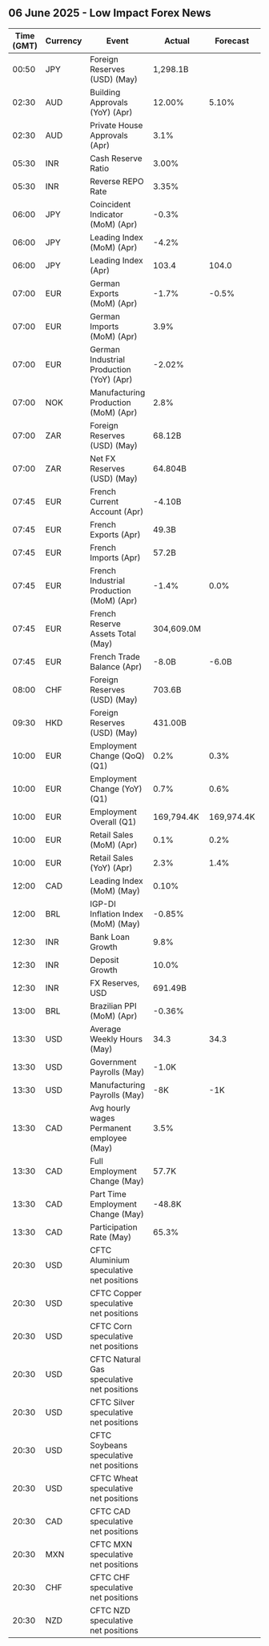 ## 06 June 2025 - Low Impact Forex News

| Time (GMT) | Currency | Event | Actual | Forecast | Previous |
|------|----------|-------|--------|----------|----------|
| 00:50 | JPY | Foreign Reserves (USD) (May) | 1,298.1B |  | 1,298.2B |
| 02:30 | AUD | Building Approvals (YoY) (Apr) | 12.00% | 5.10% | 9.90% |
| 02:30 | AUD | Private House Approvals (Apr) | 3.1% |  | -4.5% |
| 05:30 | INR | Cash Reserve Ratio | 3.00% |  | 4.00% |
| 05:30 | INR | Reverse REPO Rate | 3.35% |  | 3.35% |
| 06:00 | JPY | Coincident Indicator (MoM) (Apr) | -0.3% |  | -1.3% |
| 06:00 | JPY | Leading Index (MoM) (Apr) | -4.2% |  | -0.1% |
| 06:00 | JPY | Leading Index (Apr) | 103.4 | 104.0 | 108.1 |
| 07:00 | EUR | German Exports (MoM) (Apr) | -1.7% | -0.5% | 1.2% |
| 07:00 | EUR | German Imports (MoM) (Apr) | 3.9% |  | -1.4% |
| 07:00 | EUR | German Industrial Production (YoY) (Apr) | -2.02% |  | -0.85% |
| 07:00 | NOK | Manufacturing Production (MoM) (Apr) | 2.8% |  | 0.0% |
| 07:00 | ZAR | Foreign Reserves (USD) (May) | 68.12B |  | 67.58B |
| 07:00 | ZAR | Net FX Reserves (USD) (May) | 64.804B |  | 64.318B |
| 07:45 | EUR | French Current Account (Apr) | -4.10B |  | 1.00B |
| 07:45 | EUR | French Exports (Apr) | 49.3B |  | 52.4B |
| 07:45 | EUR | French Imports (Apr) | 57.2B |  | 58.6B |
| 07:45 | EUR | French Industrial Production (MoM) (Apr) | -1.4% | 0.0% | 0.1% |
| 07:45 | EUR | French Reserve Assets Total (May) | 304,609.0M |  | 303,057.0M |
| 07:45 | EUR | French Trade Balance (Apr) | -8.0B | -6.0B | -6.3B |
| 08:00 | CHF | Foreign Reserves (USD) (May) | 703.6B |  | 703.0B |
| 09:30 | HKD | Foreign Reserves (USD) (May) | 431.00B |  | 410.20B |
| 10:00 | EUR | Employment Change (QoQ) (Q1) | 0.2% | 0.3% | 0.1% |
| 10:00 | EUR | Employment Change (YoY) (Q1) | 0.7% | 0.6% | 0.8% |
| 10:00 | EUR | Employment Overall (Q1) | 169,794.4K | 169,974.4K | 169,435.3K |
| 10:00 | EUR | Retail Sales (MoM) (Apr) | 0.1% | 0.2% | 0.4% |
| 10:00 | EUR | Retail Sales (YoY) (Apr) | 2.3% | 1.4% | 1.9% |
| 12:00 | CAD | Leading Index (MoM) (May) | 0.10% |  | 0.07% |
| 12:00 | BRL | IGP-DI Inflation Index (MoM) (May) | -0.85% |  | 0.30% |
| 12:30 | INR | Bank Loan Growth | 9.8% |  | 9.9% |
| 12:30 | INR | Deposit Growth | 10.0% |  | 10.0% |
| 12:30 | INR | FX Reserves, USD | 691.49B |  | 692.72B |
| 13:00 | BRL | Brazilian PPI (MoM) (Apr) | -0.36% |  | -0.60% |
| 13:30 | USD | Average Weekly Hours (May) | 34.3 | 34.3 | 34.3 |
| 13:30 | USD | Government Payrolls (May) | -1.0K |  | 1.0K |
| 13:30 | USD | Manufacturing Payrolls (May) | -8K | -1K | 5K |
| 13:30 | CAD | Avg hourly wages Permanent employee (May) | 3.5% |  | 3.5% |
| 13:30 | CAD | Full Employment Change (May) | 57.7K |  | 31.5K |
| 13:30 | CAD | Part Time Employment Change (May) | -48.8K |  | -24.2K |
| 13:30 | CAD | Participation Rate (May) | 65.3% |  | 65.3% |
| 20:30 | USD | CFTC Aluminium speculative net positions |  |  | 0.3K |
| 20:30 | USD | CFTC Copper speculative net positions |  |  | 22.6K |
| 20:30 | USD | CFTC Corn speculative net positions |  |  | -20.3K |
| 20:30 | USD | CFTC Natural Gas speculative net positions |  |  | -113.9K |
| 20:30 | USD | CFTC Silver speculative net positions |  |  | 53.0K |
| 20:30 | USD | CFTC Soybeans speculative net positions |  |  | 72.6K |
| 20:30 | USD | CFTC Wheat speculative net positions |  |  | -98.8K |
| 20:30 | CAD | CFTC CAD speculative net positions |  |  | -103.9K |
| 20:30 | MXN | CFTC MXN speculative net positions |  |  | 61.4K |
| 20:30 | CHF | CFTC CHF speculative net positions |  |  | -25.5K |
| 20:30 | NZD | CFTC NZD speculative net positions |  |  | -24.4K |
